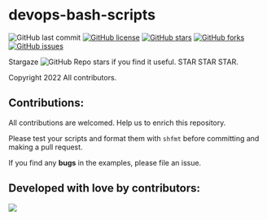 # devops-bash-scripts
    
![GitHub last commit](https://img.shields.io/github/last-commit/ssbostan/devops-bash-scripts)
[![GitHub license](https://img.shields.io/github/license/ssbostan/devops-bash-scripts)](https://github.com/ssbostan/devops-bash-scripts/blob/master/LICENSE)
[![GitHub stars](https://img.shields.io/github/stars/ssbostan/devops-bash-scripts)](https://github.com/ssbostan/devops-bash-scripts/stargazers)
[![GitHub forks](https://img.shields.io/github/forks/ssbostan/devops-bash-scripts)](https://github.com/ssbostan/devops-bash-scripts/network)
[![GitHub issues](https://img.shields.io/github/issues/ssbostan/devops-bash-scripts)](https://github.com/ssbostan/devops-bash-scripts/issues)

Stargaze ![GitHub Repo stars](https://img.shields.io/github/stars/ssbostan/devops-bash-scripts?style=social) if you find it useful. STAR STAR STAR.

Copyright 2022 All contributors.

## Contributions:

All contributions are welcomed. Help us to enrich this repository.

Please test your scripts and format them with `shfmt` before committing and making a pull request.

If you find any **bugs** in the examples, please file an issue.

## Developed with love by contributors:

<a><img src="https://contrib.rocks/image?repo=ssbostan/devops-bash-scripts"></a>
